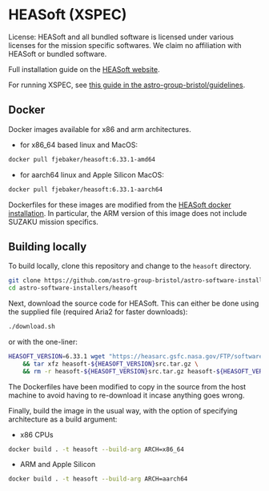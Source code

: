 # HEASoft (XSPEC)

License: HEASoft and all bundled software is licensed under various licenses for the mission specific softwares. We claim no affiliation with HEASoft or bundled software.

Full installation guide on the [HEASoft website](https://heasarc.gsfc.nasa.gov/lheasoft/download.html).

For running XSPEC, see [this guide in the astro-group-bristol/guidelines](https://github.com/astro-group-bristol/guidelines/blob/main/guides/xspec-setup.md).

## Docker

Docker images available for x86 and arm architectures.

- for x86_64 based linux and MacOS:

```bash
docker pull fjebaker/heasoft:6.33.1-amd64
```

- for aarch64 linux and Apple Silicon MacOS:

```bash
docker pull fjebaker/heasoft:6.33.1-aarch64
```

Dockerfiles for these images are modified from the [HEASoft docker installation](https://heasarc.gsfc.nasa.gov/lheasoft/docker.html). In particular, the ARM version of this image does not include SUZAKU mission specifics.

## Building locally
To build locally, clone this repository and change to the `heasoft` directory.
```bash
git clone https://github.com/astro-group-bristol/astro-software-installers
cd astro-software-installers/heasoft
```

Next, download the source code for HEASoft. This can either be done using the supplied file (required Aria2 for faster downloads):

```bash
./download.sh
```

or with the one-liner:

```bash
HEASOFT_VERSION=6.33.1 wget "https://heasarc.gsfc.nasa.gov/FTP/software/lheasoft/lheasoft${HEASOFT_VERSION}/heasoft-${HEASOFT_VERSION}src.tar.gz" \
    && tar xfz heasoft-${HEASOFT_VERSION}src.tar.gz \
    && rm -r heasoft-${HEASOFT_VERSION}src.tar.gz heasoft-${HEASOFT_VERSION}/suzaku
```

The Dockerfiles have been modified to copy in the source from the host machine to avoid having to re-download it incase anything goes wrong.

Finally, build the image in the usual way, with the option of specifying architecture as a build argument:

- x86 CPUs
```bash
docker build . -t heasoft --build-arg ARCH=x86_64
```

- ARM and Apple Silicon
```bash
docker build . -t heasoft --build-arg ARCH=aarch64
```
